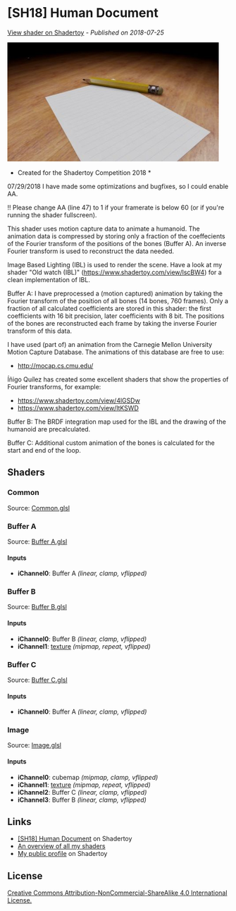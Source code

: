 ﻿# [SH18] Human Document
[View shader on Shadertoy](https://www.shadertoy.com/view/XtcyW4) - _Published on 2018-07-25_ 

![thumbnail](./thumbnail.jpg)


* Created for the Shadertoy Competition 2018 *

07/29/2018 I have made some optimizations and bugfixes, so I could enable AA.

!! Please change AA (line 47) to 1 if your framerate is below 60
(or if you're running the shader fullscreen).

This shader uses motion capture data to animate a humanoid. The animation data is
compressed by storing only a fraction of the coeffecients of the Fourier transform
of the positions of the bones (Buffer A). An inverse Fourier transform is used to
reconstruct the data needed.

Image Based Lighting (IBL) is used to render the scene. Have a look at my shader
"Old watch (IBL)" (https://www.shadertoy.com/view/lscBW4) for a clean implementation
of IBL.

Buffer A: I have preprocessed a (motion captured) animation by taking the Fourier
transform of the position of all bones (14 bones, 760 frames). Only a fraction
of all calculated coefficients are stored in this shader: the first
coefficients with 16 bit precision, later coefficients with 8 bit. The positions
of the bones are reconstructed each frame by taking the inverse Fourier
transform of this data.

I have used (part of) an animation from the Carnegie Mellon University Motion
Capture Database. The animations of this database are free to use:

- http://mocap.cs.cmu.edu/

Íñigo Quílez has created some excellent shaders that show the properties of
Fourier transforms, for example:

- https://www.shadertoy.com/view/4lGSDw
- https://www.shadertoy.com/view/ltKSWD

Buffer B: The BRDF integration map used for the IBL and the drawing of the humanoid
are precalculated.

Buffer C: Additional custom animation of the bones is calculated for the start
and end of the loop.


## Shaders

### Common

Source: [Common.glsl](./Common.glsl)

### Buffer A

Source: [Buffer A.glsl](./Buffer&#32;A.glsl)

#### Inputs

 * **iChannel0**: Buffer A _(linear, clamp, vflipped)_

### Buffer B

Source: [Buffer B.glsl](./Buffer&#32;B.glsl)

#### Inputs

 * **iChannel0**: Buffer B _(linear, clamp, vflipped)_
 * **iChannel1**: [texture](https://shadertoy.com/media/a/92d7758c402f0927011ca8d0a7e40251439fba3a1dac26f5b8b62026323501aa.jpg) _(mipmap, repeat, vflipped)_

### Buffer C

Source: [Buffer C.glsl](./Buffer&#32;C.glsl)

#### Inputs

 * **iChannel0**: Buffer A _(linear, clamp, vflipped)_

### Image

Source: [Image.glsl](./Image.glsl)

#### Inputs

 * **iChannel0**: cubemap _(mipmap, clamp, vflipped)_
 * **iChannel1**: [texture](https://shadertoy.com/media/a/1f7dca9c22f324751f2a5a59c9b181dfe3b5564a04b724c657732d0bf09c99db.jpg) _(mipmap, repeat, vflipped)_
 * **iChannel2**: Buffer C _(linear, clamp, vflipped)_
 * **iChannel3**: Buffer B _(linear, clamp, vflipped)_

## Links
* [[SH18] Human Document](https://www.shadertoy.com/view/XtcyW4) on Shadertoy
* [An overview of all my shaders](https://reindernijhoff.net/shadertoy/)
* [My public profile](https://www.shadertoy.com/user/reinder) on Shadertoy

## License

[Creative Commons Attribution-NonCommercial-ShareAlike 4.0 International License.](https://creativecommons.org/licenses/by-nc-sa/4.0/)
